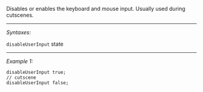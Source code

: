 Disables or enables the keyboard and mouse input. Usually used during cutscenes.


---
*Syntaxes:*

`disableUserInput` state

---
*Example 1:*

```sqf
disableUserInput true;
// cutscene
disableUserInput false;
```